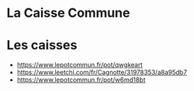 # La Caisse Commune

# Les caisses
+ https://www.lepotcommun.fr/pot/qwgkeart
+ https://www.leetchi.com/fr/Cagnotte/31978353/a8a95db7
+ https://www.lepotcommun.fr/pot/w6md18bt
